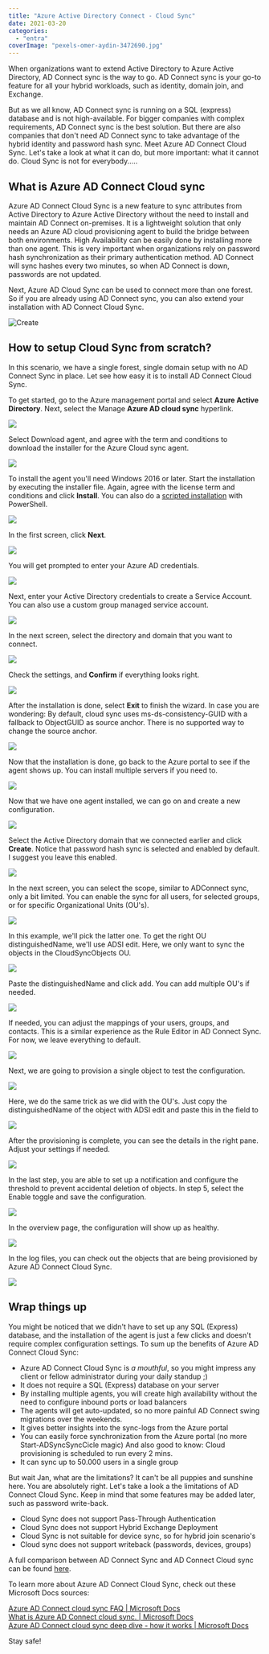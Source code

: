 ```yaml
---
title: "Azure Active Directory Connect - Cloud Sync"
date: 2021-03-20
categories: 
  - "entra"
coverImage: "pexels-omer-aydin-3472690.jpg"
---
```


When organizations want to extend Active Directory to Azure Active Directory, AD Connect sync is the way to go. AD Connect sync is your go-to feature for all your hybrid workloads, such as identity, domain join, and Exchange.

But as we all know, AD Connect sync is running on a SQL (express) database and is not high-available. For bigger companies with complex requirements, AD Connect sync is the best solution. But there are also companies that don't need AD Connect sync to take advantage of the hybrid identity and password hash sync. Meet Azure AD Connect Cloud Sync. Let's take a look at what it can do, but more important: what it cannot do. Cloud Sync is not for everybody.....

## What is Azure AD Connect Cloud sync

Azure AD Connect Cloud Sync is a new feature to sync attributes from Active Directory to Azure Active Directory without the need to install and maintain AD Connect on-premises. It is a lightweight solution that only needs an Azure AD cloud provisioning agent to build the bridge between both environments. High Availability can be easily done by installing more than one agent. This is very important when organizations rely on password hash synchronization as their primary authentication method. AD Connect will sync hashes every two minutes, so when AD Connect is down, passwords are not updated.

Next, Azure AD Cloud Sync can be used to connect more than one forest. So if you are already using AD Connect sync, you can also extend your installation with AD Connect Cloud Sync.

![Create](/assets/images/existing-forest-new-forest-2.png)

## How to setup Cloud Sync from scratch?

In this scenario, we have a single forest, single domain setup with no AD Connect Sync in place. Let see how easy it is to install AD Connect Cloud Sync.

To get started, go to the Azure management portal and select **Azure Active Directory**. Next, select the Manage **Azure AD cloud sync** hyperlink.

![](/assets/images/image-10.png)

Select Download agent, and agree with the term and conditions to download the installer for the Azure Cloud sync agent.

![](/assets/images/image-11.png)

To install the agent you'll need Windows 2016 or later. Start the installation by executing the installer file. Again, agree with the license term and conditions and click **Install**. You can also do a [scripted installation](https://docs.microsoft.com/en-us/azure/active-directory/cloud-sync/how-to-install-pshell) with PowerShell.

![](/assets/images/image-12.png)

In the first screen, click **Next**.

![](/assets/images/image-13.png)

You will get prompted to enter your Azure AD credentials.

![](/assets/images/image-14.png)

Next, enter your Active Directory credentials to create a Service Account. You can also use a custom group managed service account.

![](/assets/images/image-15.png)

In the next screen, select the directory and domain that you want to connect.

![](/assets/images/image-16.png)

Check the settings, and **Confirm** if everything looks right.

![](/assets/images/image-17.png)

After the installation is done, select **Exit** to finish the wizard. In case you are wondering: By default, cloud sync uses ms-ds-consistency-GUID with a fallback to ObjectGUID as source anchor. There is no supported way to change the source anchor.

![](/assets/images/image-18.png)

Now that the installation is done, go back to the Azure portal to see if the agent shows up. You can install multiple servers if you need to.

![](/assets/images/image-19.png)

Now that we have one agent installed, we can go on and create a new configuration.

![](/assets/images/image-20.png)

Select the Active Directory domain that we connected earlier and click **Create**. Notice that password hash sync is selected and enabled by default. I suggest you leave this enabled.

![](/assets/images/image-21.png)

In the next screen, you can select the scope, similar to ADConnect sync, only a bit limited. You can enable the sync for all users, for selected groups, or for specific Organizational Units (OU's).

![](/assets/images/image-22.png)

In this example, we'll pick the latter one. To get the right OU distinguishedName, we'll use ADSI edit. Here, we only want to sync the objects in the CloudSyncObjects OU.

![](/assets/images/image-23.png)

Paste the distinguishedName and click add. You can add multiple OU's if needed.

![](/assets/images/image-24.png)

If needed, you can adjust the mappings of your users, groups, and contacts. This is a similar experience as the Rule Editor in AD Connect Sync. For now, we leave everything to default.

![](/assets/images/image-33.png)

Next, we are going to provision a single object to test the configuration.

![](/assets/images/image-32.png)

Here, we do the same trick as we did with the OU's. Just copy the distinguishedName of the object with ADSI edit and paste this in the field to

![](/assets/images/image-27.png)

After the provisioning is complete, you can see the details in the right pane. Adjust your settings if needed.

![](/assets/images/image-28-1024x600.png)

In the last step, you are able to set up a notification and configure the threshold to prevent accidental deletion of objects. In step 5, select the Enable toggle and save the configuration.

![](/assets/images/image-29.png)

In the overview page, the configuration will show up as healthy.

![](/assets/images/image-30-1024x324.png)

In the log files, you can check out the objects that are being provisioned by Azure AD Connect Cloud Sync.

![](/assets/images/image-31.png)

## Wrap things up

You might be noticed that we didn't have to set up any SQL (Express) database, and the installation of the agent is just a few clicks and doesn't require complex configuration settings. To sum up the benefits of Azure AD Connect Cloud Sync:

- Azure AD Connect Cloud Sync is _a mouthful_, so you might impress any client or fellow administrator during your daily standup ;)
- It does not require a SQL (Express) database on your server
- By installing multiple agents, you will create high availability without the need to configure inbound ports or load balancers
- The agents will get auto-updated, so no more painful AD Connect swing migrations over the weekends.
- It gives better insights into the sync-logs from the Azure portal
- You can easily force synchronization from the Azure portal (no more Start-ADSyncSyncCicle magic) And also good to know: Cloud provisioning is scheduled to run every 2 mins.
- It can sync up to 50.000 users in a single group

But wait Jan, what are the limitations? It can't be all puppies and sunshine here. You are absolutely right. Let's take a look a the limitations of AD Connect Cloud Sync. Keep in mind that some features may be added later, such as password write-back.

- Cloud Sync does not support Pass-Through Authentication
- Cloud Sync does not support Hybrid Exchange Deployment
- Cloud Sync is not suitable for device sync, so for hybrid join scenario's
- Cloud sync does not support writeback (passwords, devices, groups)

A full comparison between AD Connect Sync and AD Connect Cloud sync can be found [here](https://docs.microsoft.com/en-us/azure/active-directory/cloud-sync/what-is-cloud-sync?toc=https%3A%2F%2Fdocs.microsoft.com%2Fen-us%2Fazure%2Factive-directory%2Fcloud-sync%2Ftoc.json&bc=https%3A%2F%2Fdocs.microsoft.com%2Fen-us%2Fazure%2Fbread%2Ftoc.json#comparison-between-azure-ad-connect-and-cloud-sync).

To learn more about Azure AD Connect Cloud Sync, check out these Microsoft Docs sources:

[Azure AD Connect cloud sync FAQ | Microsoft Docs](https://docs.microsoft.com/en-us/azure/active-directory/cloud-sync/reference-cloud-sync-faq)  
[What is Azure AD Connect cloud sync. | Microsoft Docs](https://docs.microsoft.com/en-us/azure/active-directory/cloud-sync/what-is-cloud-sync?toc=https%3A%2F%2Fdocs.microsoft.com%2Fen-us%2Fazure%2Factive-directory%2Fcloud-sync%2Ftoc.json&bc=https%3A%2F%2Fdocs.microsoft.com%2Fen-us%2Fazure%2Fbread%2Ftoc.json)  
[Azure AD Connect cloud sync deep dive - how it works | Microsoft Docs](https://docs.microsoft.com/en-us/azure/active-directory/cloud-sync/concept-how-it-works)

Stay safe!
